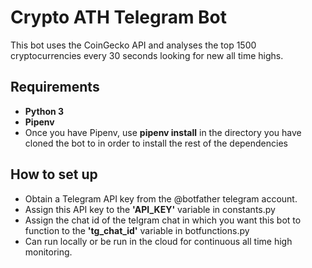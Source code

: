 # Crypto ATH Telegram Bot

This bot uses the CoinGecko API and analyses the top 1500 cryptocurrencies every 30 seconds looking for new all time highs.

## Requirements

- **Python 3**
- **Pipenv**
- Once you have Pipenv, use **pipenv install** in the directory you have cloned the bot to in order to install the rest of the dependencies

## How to set up

- Obtain a Telegram API key from the @botfather telegram account.
-  Assign this API key to the **'API_KEY'** variable in constants.py
-  Assign the chat id of the telgram chat in which you want this bot to function to the **'tg_chat_id'** variable in botfunctions.py
-  Can run locally or be run in the cloud for continuous all time high monitoring.
